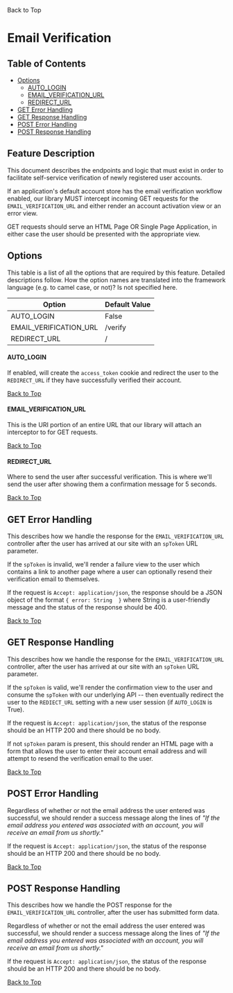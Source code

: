 <a name="#top">Back to Top</a>

# Email Verification


## Table of Contents

* [Options](#Options)
  * [AUTO_LOGIN](#AUTO_LOGIN)
  * [EMAIL_VERIFICATION_URL](#EMAIL_VERIFICATION_URL)
  * [REDIRECT_URL](#REDIRECT_URL)
* [GET Error Handling](#GET_Error_Handling)
* [GET Response Handling](#GET_Response_Handling)
* [POST Error Handling](#POST_Error_Handling)
* [POST Response Handling](#POST_Response_Handling)


## Feature Description

This document describes the endpoints and logic that must exist in order to
facilitate self-service verification of newly registered user accounts.

If an application's default account store has the email verification workflow
enabled, our library MUST intercept incoming GET requests for the
`EMAIL_VERIFICATION_URL` and either render an account activation view or an
error view.

GET requests should serve an HTML Page OR Single Page Application, in either
case the user should be presented with the appropriate view.


## <a name="Options"></a> Options

This table is a list of all the options that are required by this feature.
Detailed descriptions follow.  How the option names are translated into the
framework language (e.g. to camel case, or not)? Is not specified here.

| Option                           | Default Value       |
| -------------------------------- |---------------------|
| AUTO_LOGIN                       | False               |
| EMAIL_VERIFICATION_URL           | /verify             |
| REDIRECT_URL                     | /                   |


#### <a name="AUTO_LOGIN"></a> AUTO_LOGIN

If enabled, will create the `access_token` cookie and redirect the user to the
`REDIRECT_URL` if they have successfully verified their account.

<a href="#top">Back to Top</a>


#### <a name="EMAIL_VERIFICATION_URL"></a> EMAIL_VERIFICATION_URL

This is the URI portion of an entire URL that our library will attach an
interceptor to for GET requests.

<a href="#top">Back to Top</a>


#### <a name="REDIRECT_URL"></a> REDIRECT_URL

Where to send the user after successful verification.  This is where we'll send
the user after showing them a confirmation message for 5 seconds.

<a href="#top">Back to Top</a>


## <a name="GET_Error_Handling"></a> GET Error Handling

This describes how we handle the response for the `EMAIL_VERIFICATION_URL`
controller after the user has arrived at our site with an `spToken` URL
parameter.

If the `spToken` is invalid, we'll render a failure view to the user which
contains a link to another page where a user can optionally resend their
verification email to themselves.

If the request is `Accept: application/json`, the response should be a JSON
object of the format `{ error: String  }` where String is a user-friendly
message and the status of the response should be 400.

<a href="#top">Back to Top</a>


## <a name="GET_Response_Handling"></a> GET Response Handling

This describes how we handle the response for the `EMAIL_VERIFICATION_URL`
controller, after the user has arrived at our site with an `spToken` URL
parameter.

If the `spToken` is valid, we'll render the confirmation view to the user and
consume the `spToken` with our underlying API -- then eventually redirect the
user to the `REDIECT_URL` setting with a new user session (if `AUTO_LOGIN` is
True).

If the request is `Accept: application/json`, the status of the response should
be an HTTP 200 and there should be no body.

If not `spToken` param is present, this should render an HTML page with a form
that allows the user to enter their account email address and will attempt to
resend the verification email to the user.

<a href="#top">Back to Top</a>


## <a name="POST_Error_Handling"></a> POST Error Handling

Regardless of whether or not the email address the user entered was successful,
we should render a success message along the lines of *"If the email address you
entered was associated with an account, you will receive an email from us
shortly."*

If the request is `Accept: application/json`, the status of the response should
be an HTTP 200 and there should be no body.

<a href="#top">Back to Top</a>


## <a name="POST_Response_Handling"></a> POST Response Handling

This describes how we handle the POST response for the `EMAIL_VERIFICATION_URL`
controller, after the user has submitted form data.

Regardless of whether or not the email address the user entered was successful,
we should render a success message along the lines of *"If the email address you
entered was associated with an account, you will receive an email from us
shortly."*

If the request is `Accept: application/json`, the status of the response should
be an HTTP 200 and there should be no body.

<a href="#top">Back to Top</a>

